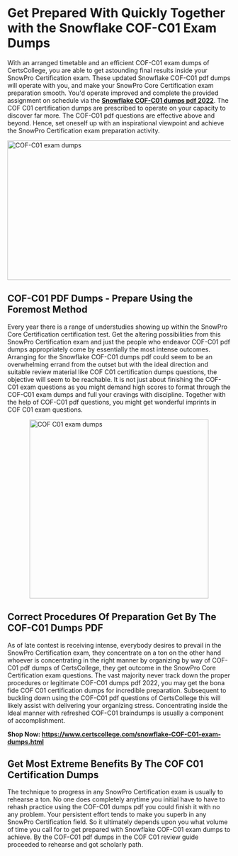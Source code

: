 <h1><strong>Get Prepared With Quickly Together with the Snowflake COF-C01 Exam Dumps&nbsp;</strong></h1>
<p><span style="font-weight: 400;">With an arranged timetable and an efficient  COF-C01 exam dumps of CertsCollege, you are able to get astounding final results inside your SnowPro Certification exam. These updated Snowflake COF-C01 pdf dumps will operate with you, and make your SnowPro Core Certification exam preparation smooth. You'd operate improved and complete the provided assignment on schedule via the <strong><a href="https://www.certscollege.com/snowflake-COF-C01-exam-dumps.html">Snowflake COF-C01 dumps pdf 2022</a></strong>. The COF C01 certification dumps are prescribed to operate on your capacity to discover far more. The  COF-C01 pdf questions are effective above and beyond. Hence, set oneself up with an inspirational viewpoint and achieve the SnowPro Certification exam preparation activity.&nbsp;</span></p>
<p><span style="font-weight: 400;"><img style="display: block; margin-left: auto; margin-right: auto;" src="https://i.ibb.co/CPDK3ps/Yellow-and-Blue-Initiative-Blog-Banner.png" alt="COF-C01 exam dumps" width="559" height="315" /></span></p>
<h2><strong>COF-C01 PDF Dumps - Prepare Using the Foremost Method</strong></h2>
<p><span style="font-weight: 400;">Every year there is a range of understudies showing up within the SnowPro Core Certification certification test. Get the altering possibilities from this SnowPro Certification exam and just the people who endeavor COF-C01 pdf dumps appropriately come by essentially the most intense outcomes. Arranging for the Snowflake COF-C01 dumps pdf could seem to be an overwhelming errand from the outset but with the ideal direction and suitable review material like COF C01 certification dumps questions, the objective will seem to be reachable. It is not just about finishing the COF-C01 exam questions as you might demand high scores to format through the COF-C01 exam dumps and full your cravings with discipline. Together with the help of COF-C01 pdf questions, you might get wonderful imprints in COF C01 exam questions.</span></p>
<p><span style="font-weight: 400;"><a href="https://tinyurl.com/4ywwftrh"><img style="display: block; margin-left: auto; margin-right: auto;" src="https://i.ibb.co/9tMrhdY/Teacher-Appreciation-Invitation.png" alt="COF C01 exam dumps " width="404" height="404" /></a></span></p>
<h2><strong>Correct Procedures Of Preparation Get By The COF-C01 Dumps PDF</strong></h2>
<p><span style="font-weight: 400;">As of late contest is receiving intense, everybody desires to prevail in the SnowPro Certification exam, they concentrate on a ton on the other hand whoever is concentrating in the right manner by organizing by way of COF-C01 pdf dumps of CertsCollege, they get outcome in the SnowPro Core Certification exam questions. The vast majority never track down the proper procedures or legitimate COF-C01 dumps pdf 2022, you may get the bona fide COF C01 certification dumps for incredible preparation. Subsequent to buckling down using the  COF-C01 pdf questions of CertsCollege this will likely assist with delivering your organizing stress. Concentrating inside the Ideal manner with refreshed COF-C01 braindumps is usually a component of accomplishment.</span></p>
<p><span style="font-weight: 400;"><strong>Shop Now: <a href="https://www.certscollege.com/snowflake-COF-C01-exam-dumps.html">https://www.certscollege.com/snowflake-COF-C01-exam-dumps.html</a></strong></span></p>
<h2><strong>Get Most Extreme Benefits By The COF C01 Certification Dumps</strong></h2>
<p><span style="font-weight: 400;">The technique to progress in any SnowPro Certification exam is usually to rehearse a ton. No one does completely anytime you initial have to have to rehash practice using the COF-C01 dumps pdf you could finish it with no any problem. Your persistent effort tends to make you superb in any SnowPro Certification field. So it ultimately depends upon you what volume of time you call for to get prepared with Snowflake COF-C01 exam dumps to achieve. By the COF-C01 pdf dumps in the COF C01 review guide proceeded to rehearse and got scholarly path.</span></p>
